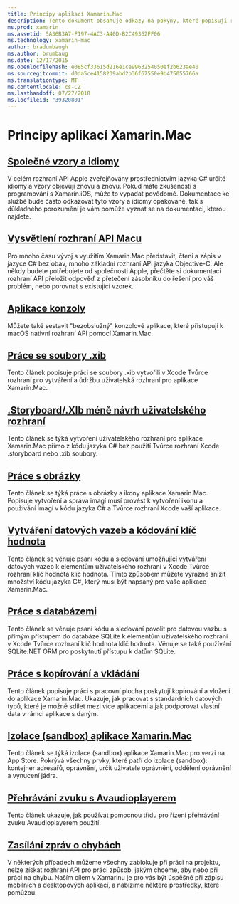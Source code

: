 ```yaml
---
title: Principy aplikací Xamarin.Mac
description: Tento dokument obsahuje odkazy na pokyny, které popisují různé koncepty, které jsou nezbytné pro zjištění při vývoji aplikací Xamarin.Mac.
ms.prod: xamarin
ms.assetid: 5A36B3A7-F197-4AC3-A40D-B2C49362FF06
ms.technology: xamarin-mac
author: bradumbaugh
ms.author: brumbaug
ms.date: 12/17/2015
ms.openlocfilehash: e085cf33615d216e1ce9963254050ef2b623ae40
ms.sourcegitcommit: d0da5ce4158239abd2b36f67550e9b475055766a
ms.translationtype: MT
ms.contentlocale: cs-CZ
ms.lasthandoff: 07/27/2018
ms.locfileid: "39320801"
---
```

# <a name="xamarinmac-application-fundamentals"></a>Principy aplikací Xamarin.Mac

## <a name="common-patterns-and-idiomsmacapp-fundamentalspatternsmd"></a>[Společné vzory a idiomy](~/mac/app-fundamentals/patterns.md)

V celém rozhraní API Apple zveřejňovány prostřednictvím jazyka C# určité idiomy a vzory objevují znovu a znovu. Pokud máte zkušenosti s programování s Xamarin.iOS, může to vypadat povědomě. Dokumentace ke službě bude často odkazovat tyto vzory a idiomy opakovaně, tak s důkladného porozumění je vám pomůže vyznat se na dokumentaci, kterou najdete.

## <a name="understanding-mac-apismacapp-fundamentalsmac-apismd"></a>[Vysvětlení rozhraní API Macu](~/mac/app-fundamentals/mac-apis.md)

Pro mnoho času vývoj s využitím Xamarin.Mac představit, čtení a zápis v jazyce C# bez obav, mnoho základní rozhraní API jazyka Objective-C. Ale někdy budete potřebujete od společnosti Apple, přečtěte si dokumentaci rozhraní API přeložit odpověď z přetečení zásobníku do řešení pro váš problém, nebo porovnat s existující vzorek.

## <a name="console-appsmacapp-fundamentalsconsolemd"></a>[Aplikace konzoly](~/mac/app-fundamentals/console.md)

Můžete také sestavit "bezobslužný" konzolové aplikace, které přistupují k macOS nativní rozhraní API pomocí Xamarin.Mac.

## <a name="working-with-xib-filesmacapp-fundamentalsxibmd"></a>[Práce se soubory .xib](~/mac/app-fundamentals/xib.md)

Tento článek popisuje práci se soubory .xib vytvořili v Xcode Tvůrce rozhraní pro vytváření a údržbu uživatelská rozhraní pro aplikace Xamarin.Mac.

## <a name="storyboardxib-less-user-interface-designmacapp-fundamentalsxibless-uimd"></a>[.Storyboard/.XIb méně návrh uživatelského rozhraní](~/mac/app-fundamentals/xibless-ui.md)

Tento článek se týká vytvoření uživatelského rozhraní pro aplikace Xamarin.Mac přímo z kódu jazyka C# bez použití Tvůrce rozhraní Xcode .storyboard nebo .xib soubory.

## <a name="working-with-imagesmacapp-fundamentalsimagemd"></a>[Práce s obrázky](~/mac/app-fundamentals/image.md)

Tento článek se týká práce s obrázky a ikony aplikace Xamarin.Mac. Popisuje vytvoření a správa imagí musí provést k vytvoření ikonu a používání imagí v kódu jazyka C# a Tvůrce rozhraní Xcode vaší aplikace.

## <a name="data-binding-and-key-value-codingmacapp-fundamentalsdatabindingmd"></a>[Vytváření datových vazeb a kódování klíč hodnota](~/mac/app-fundamentals/databinding.md)

Tento článek se věnuje psaní kódu a sledování umožňující vytváření datových vazeb k elementům uživatelského rozhraní v Xcode Tvůrce rozhraní klíč hodnota klíč hodnota. Tímto způsobem můžete výrazně snížit množství kódu jazyka C#, který musí být napsaný pro vaše aplikace Xamarin.Mac. 

## <a name="working-with-databasesmacapp-fundamentalsdatabasesmd"></a>[Práce s databázemi](~/mac/app-fundamentals/databases.md)

Tento článek se věnuje psaní kódu a sledování povolit pro datovou vazbu s přímým přístupem do databáze SQLite k elementům uživatelského rozhraní v Xcode Tvůrce rozhraní klíč hodnota klíč hodnota. Věnuje se také používání SQLite.NET ORM pro poskytnutí přístupu k datům SQLite.

## <a name="working-with-copy-and-pastemacapp-fundamentalscopy-pastemd"></a>[Práce s kopírování a vkládání](~/mac/app-fundamentals/copy-paste.md)

Tento článek popisuje práci s pracovní plocha poskytují kopírování a vložení do aplikace Xamarin.Mac. Ukazuje, jak pracovat s standardních datových typů, které je možné sdílet mezi více aplikacemi a jak podporovat vlastní data v rámci aplikace s daným.

## <a name="sandboxing-a-xamarinmac-appmacapp-fundamentalssandboxingmd"></a>[Izolace (sandbox) aplikace Xamarin.Mac](~/mac/app-fundamentals/sandboxing.md)

Tento článek se týká izolace (sandbox) aplikace Xamarin.Mac pro verzi na App Store. Pokrývá všechny prvky, které patří do izolace (sandbox): kontejner adresářů, oprávnění, určit uživatele oprávnění, oddělení oprávnění a vynucení jádra.

## <a name="playing-sound-with-avaudioplayermacapp-fundamentalssoundsmd"></a>[Přehrávání zvuku s Avaudioplayerem](~/mac/app-fundamentals/sounds.md)

Tento článek ukazuje, jak používat pomocnou třídu pro řízení přehrávání zvuku Avaudioplayerem použití.

## <a name="reporting-bugsmacapp-fundamentalstroubleshootingmd"></a>[Zasílání zpráv o chybách](~/mac/app-fundamentals/troubleshooting.md)

V některých případech můžeme všechny zablokuje při práci na projektu, nelze získat rozhraní API pro práci způsob, jakým chceme, aby nebo při práci na chybu. Naším cílem v Xamarinu je pro vás být úspěšné při zápisu mobilních a desktopových aplikací, a nabízíme některé prostředky, které pomůžou.
